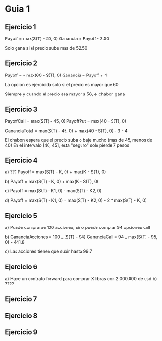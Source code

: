 # Guia 1

## Ejercicio 1

Payoff = max(S(T) - 50, 0)
Ganancia = Payoff - 2.50

Solo gana si el precio sube mas de 52.50

## Ejercicio 2

Payoff = - max(60 - S(T), 0)
Ganancia = Payoff + 4

La opcion es ejercicida solo si el precio es mayor que 60

Siempre y cuando el precio sea mayor a 56, el chabon gana

## Ejercicio 3

PayoffCall = max(S(T) - 45, 0)
PayoffPut = max(40 - S(T), 0)

GananciaTotal = max(S(T) - 45, 0) + max(40 - S(T), 0) - 3 - 4

El chabon espera que el precio suba o baje mucho (mas de 45, menos de 40)
En el intervalo [40, 45], esta "seguro" solo pierde 7 pesos

## Ejercicio 4

a) ???
Payoff = max(S(T) - K, 0) + max(K - S(T), 0)

b) Payoff = max(S(T) - K, 0) + max(K - S(T), 0)

c) Payoff = max(S(T) - K1, 0) - max(S(T) - K2, 0)

d) Payoff = max(S(T) - K1, 0) + max(S(T) - K2, 0) - 2 \* max(S(T) - K, 0)

## Ejercicio 5

a) Puede comprarse 100 acciones, sino puede comprar 94 opciones call

b)
GananciaAcciones = 100 _ (S(T) - 94)
GananciaCall = 94 _ max(S(T) - 95, 0) - 441.8

c) Las acciones tienen que subir hasta 99.7

## Ejercicio 6

a) Hace un contrato forward para comprar X libras con 2.000.000 de usd
b) ????

## Ejercicio 7

## Ejercicio 8

## Ejercicio 9
